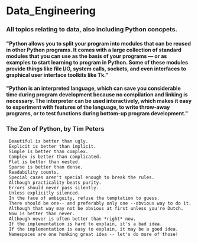 # Data_Engineering

### All topics relating to data, also including Python concpets.

#### "Python allows you to split your program into modules that can be reused in other Python programs. It comes with a large collection of standard modules that you can use as the basis of your programs — or as examples to start learning to program in Python. Some of these modules provide things like file I/O, system calls, sockets, and even interfaces to graphical user interface toolkits like Tk."

#### "Python is an interpreted language, which can save you considerable time during program development because no compilation and linking is necessary. The interpreter can be used interactively, which makes it easy to experiment with features of the language, to write throw-away programs, or to test functions during bottom-up program development."

### The Zen of Python, by Tim Peters

     Beautiful is better than ugly.
     Explicit is better than implicit.
     Simple is better than complex.
     Complex is better than complicated.
     Flat is better than nested.
     Sparse is better than dense.
     Readability counts.
     Special cases aren't special enough to break the rules.
     Although practicality beats purity.
     Errors should never pass silently.
     Unless explicitly silenced.
     In the face of ambiguity, refuse the temptation to guess.
     There should be one-- and preferably only one --obvious way to do it.
     Although that way may not be obvious at first unless you're Dutch.
     Now is better than never.
     Although never is often better than *right* now.
     If the implementation is hard to explain, it's a bad idea.
     If the implementation is easy to explain, it may be a good idea.
     Namespaces are one honking great idea -- let's do more of those!
